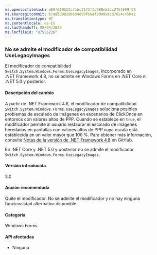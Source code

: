 ```yaml
---
ms.openlocfilehash: d69f619522c7abc3171f1c089e53cc2754899f93
ms.sourcegitcommit: b7a8b09828bab4e90f66af8d495ecd7024c45042
ms.translationtype: HT
ms.contentlocale: es-ES
ms.lasthandoff: 08/04/2020
ms.locfileid: "87556226"
---
```

### <a name="uselegacyimages-compatibility-switch-not-supported"></a>No se admite el modificador de compatibilidad UseLegacyImages

El modificador de compatibilidad `Switch.System.Windows.Forms.UseLegacyImages`, incorporado en .NET Framework 4.8, no se admite en Windows Forms en .NET Core ni .NET 5.0 y posterior.

#### <a name="change-description"></a>Descripción del cambio

A partir de .NET Framework 4.8, el modificador de compatibilidad `Switch.System.Windows.Forms.UseLegacyImages` soluciona posibles problemas de escalado de imágenes en escenarios de ClickOnce en entornos con valores altos de PPP. Cuando se establece en `true`, el modificador permite al usuario restaurar el escalado de imágenes heredadas en pantallas con valores altos de PPP cuya escala está establecida en un valor mayor que 100 %. Para obtener más información, consulte [Notas de la versión de .NET Framework 4.8](https://github.com/microsoft/dotnet/blob/master/releases/net48/dotnet48-changes.md#clickonce) en GitHub.

En .NET Core y .NET 5.0 y posterior no se admite el modificador `Switch.System.Windows.Forms.UseLegacyImages`.

#### <a name="version-introduced"></a>Versión introducida

3.0

#### <a name="recommended-action"></a>Acción recomendada

Quite el modificador. No se admite el modificador y no hay ninguna funcionalidad alternativa disponible.

#### <a name="category"></a>Categoría

Windows Forms

#### <a name="affected-apis"></a>API afectadas

- Ninguna

<!-- 

#### Affected APIs

- Not detectable via API analysis

-->
